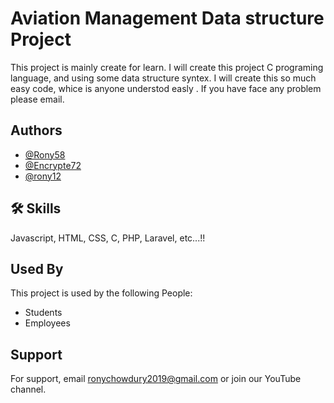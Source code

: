 # Aviation Management Data structure Project

This project is mainly create for learn. I will create this project C programing language, and using some data structure syntex. I will create this so much easy code, whice is anyone understod easly . If you have face any problem please email.


## Authors

- [@Rony58](https://www.github.com/Rony58)
- [@Encrypte72](https://www.facebook.com/Encrypte72)
- [@rony12](https://www.youtube.com/@rony12)
## 🛠 Skills
Javascript, HTML, CSS, C, PHP, Laravel, etc...!!


## Used By

This project is used by the following People:

- Students
- Employees



## Support

For support, email ronychowdury2019@gmail.com or join our YouTube channel.
